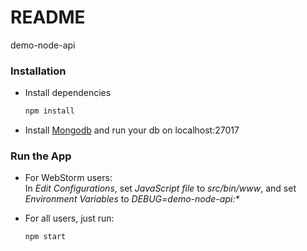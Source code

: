 # README #

demo-node-api

### Installation ###

* Install dependencies
    ```Bash
    npm install
    ```
* Install [Mongodb](https://www.mongodb.com/download-center) and run your db on localhost:27017

### Run the App ###

* For WebStorm users:  
    In _Edit Configurations_, set _JavaScript file_ to _src/bin/www_, and set _Environment Variables_ to _DEBUG=demo-node-api:\*_
 
* For all users, just run:
    ```Bash
    npm start
    ```